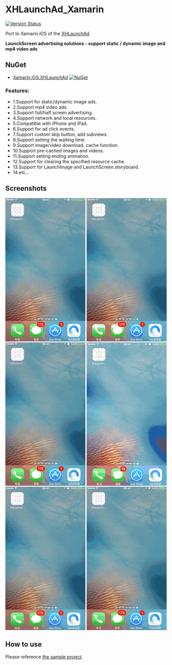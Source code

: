 # XHLaunchAd_Xamarin

[![Version Status](https://img.shields.io/cocoapods/v/XHLaunchAd.svg?style=flat)](http://cocoadocs.org/docsets/XHLaunchAd)

Port to Xamarin.iOS of the [XHLaunchAd](https://github.com/CoderZhuXH/XHLaunchAd).

**LaunchScreen advertising solutions - support static / dynamic image and mp4 video ads**

## NuGet
* [Xamarin.iOS.XHLaunchAd](https://www.nuget.org/packages/Xamarin.iOS.XHLaunchAd) [![NuGet](https://img.shields.io/nuget/v/Xamarin.iOS.XHLaunchAd.svg?label=NuGet)](https://www.nuget.org/packages/Xamarin.iOS.XHLaunchAd)

### Features:

* 1.Support for static/dynamic image ads.
* 2.Support mp4 video ads.
* 3.Support full/half screen advertising.
* 4.Support network and local resources.
* 5.Compatible with iPhone and iPad.
* 6.Support for ad click events.
* 7.Support custom skip button, add subviews.
* 8.Support setting the waiting time.
* 9.Support image/video download, cache function.
* 10.Support pre-cached images and videos.
* 11.Support setting ending animation.
* 12.Support for clearing the specified resource cache.
* 13.Support for LaunchImage and LaunchScreen.storyboard.
* 14.etc...

## Screenshots

![](/ScreenShot/ScreenShot00.gif) ![](/ScreenShot/ScreenShot01.gif) ![](/ScreenShot/ScreenShot02.gif)
![](/ScreenShot/ScreenShot04.gif) ![](/ScreenShot/ScreenShot05.gif)  ![](/ScreenShot/ScreenShot06.gif)

## How to use
Please reference [the sample project](https://github.com/Wenfengcheng/FLAnimatedImage_Xamarin/blob/master/FLAnimatedImage/XHLaunchAd.Sample/AppDelegate.cs).
